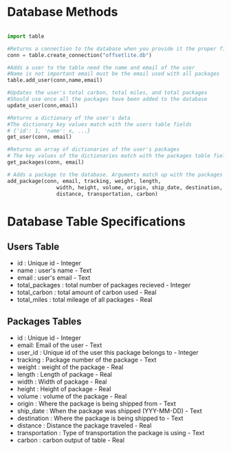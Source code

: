 # Database Methods

``` python 

import table

#Returns a connection to the database when you provide it the proper file location
conn = table.create_connection("offsetlite.db") 

#Adds a user to the table need the name and email of the user
#Name is not important email must be the email used with all packages
table.add_user(conn,name,email)

#Updates the user's total carbon, total miles, and total packages
#Should use once all the packages have been added to the database
update_user(conn,email)

#Returns a dictionary of the user's data
#The dictionary key values match with the users table fields
# {'id': 1, 'name': x, ...}
get_user(conn, email)

#Returns an array of dictionaries of the user's packages
# The key values of the dictionaries match with the packages table fields. 
get_packages(conn, email)

# Adds a package to the database. Arguments match up with the packages table fields
add_package(conn, email, tracking, weight, length, 
                width, height, volume, origin, ship_date, destination, 
                distance, transportation, carbon)


```


# Database Table Specifications
## Users Table
* id : Unique id - Integer
* name : user's name - Text
* email : user's email - Text
* total_packages : total number of packages recieved - Integer
* total_carbon : total amount of carbon used - Real
* total_miles : total mileage of all packages - Real

## Packages Tables
* id : Unique id - Integer
* email: Email of the user - Text
* user_id : Unique id of the user this package belongs to - Integer
* tracking : Package number of the package - Text
* weight : weight of the package - Real
* length : Length of package - Real
* width : Width of package - Real
* height : Height of package - Real
* volume : volume of the package - Real
* origin : Where the package is being shipped from - Text
* ship_date : When the package was shipped (YYY-MM-DD) - Text
* destination : Where the package is being shipped to - Text
* distance : Distance the package traveled - Real
* transportation : Type of transportation the package is using - Text
* carbon : carbon output of table - Real

